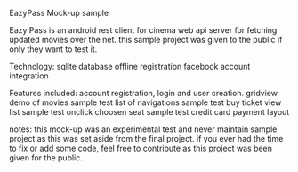 EazyPass Mock-up sample

Eazy Pass is an android rest client for cinema web api server for fetching updated
movies over the net. this sample project was given to the public if only they want to test it.


Technology:
sqlite database offline registration
facebook account integration

Features included:
account registration, login and user creation.
gridview demo of movies
sample test list of navigations
sample test buy ticket view list
sample test onclick choosen seat
sample test credit card payment layout

notes:
this mock-up was an experimental test and never maintain sample project as this was set aside from the final project. if you ever had the time
to fix or add some code, feel free to contribute as this project was been given for the public.

